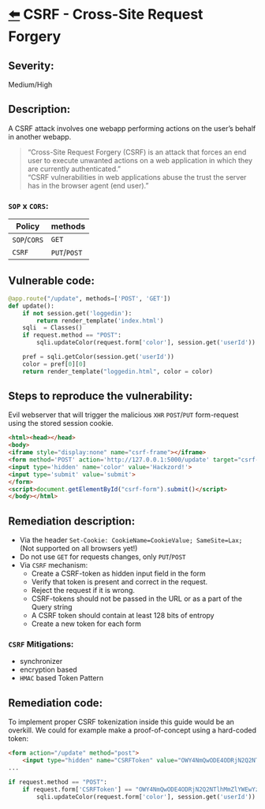 # [⬅️](./README.md) CSRF - Cross-Site Request Forgery

## Severity:
Medium/High
## Description:
A CSRF attack involves one webapp performing actions on the user’s behalf in another webapp.
>“Cross-Site Request Forgery (CSRF) is an attack that forces an end user to execute unwanted actions on a web application in which they are currently authenticated.”</br>
>“CSRF vulnerabilities in web applications abuse the trust the server has in the browser agent (end user).”
### `SOP` x `CORS`:
| Policy       | methods      |
| ------------ | ------------ |
| `SOP`/`CORS` | `GET`        |
| `CSRF`       | `PUT`/`POST` |
## Vulnerable code:
```python
@app.route("/update", methods=['POST', 'GET'])
def update():
    if not session.get('loggedin'):
        return render_template('index.html')
    sqli  = Classes()
    if request.method == "POST":
        sqli.updateColor(request.form['color'], session.get('userId'))

    pref = sqli.getColor(session.get('userId'))
    color = pref[0][0]
    return render_template("loggedin.html", color = color)
```
## Steps to reproduce the vulnerability:
Evil webserver that will trigger the malicious `XHR` `POST`/`PUT` form-request using the stored session cookie.
```html
<html><head></head>
<body>
<iframe style="display:none" name="csrf-frame"></iframe>
<form method='POST' action='http://127.0.0.1:5000/update' target="csrf-frame" id="csrf-form">
<input type='hidden' name='color' value='Hackzord!'>
<input type='submit' value='submit'>
</form>
<script>document.getElementById("csrf-form").submit()</script>
</body></html>
```
## Remediation description:
* Via the header `Set-Cookie: CookieName=CookieValue; SameSite=Lax;` (Not supported on all browsers yet!)
* Do not use `GET` for requests changes, only `PUT`/`POST`
* Via `CSRF` mechanism:
  * Create a CSRF-token as hidden input field in the form
  * Verify that token is present and correct in the request.
  * Reject the request if it is wrong.
  * CSRF-tokens should not be passed in the URL or as a part of the Query string
  * A CSRF token should contain at least 128 bits of entropy
  * Create a new token for each form
### `CSRF` Mitigations:
* synchronizer
* encryption based
* `HMAC` based Token Pattern
## Remediation code:
To implement proper CSRF tokenization inside this guide would be an overkill. We could for example make a proof-of-concept using a hard-coded token:
```html
<form action="/update" method="post">
    <input type="hidden" name="CSRFToken" value="OWY4NmQwODE4ODRjN2Q2NTlhMmZlYWEwYzU1YWQwMTVhM2JmNGYxYjJiMGI4MjJjZDE1ZDZMGYwMGEwOA==">
...
```
```python
if request.method == "POST":
    if request.form['CSRFToken'] == "OWY4NmQwODE4ODRjN2Q2NTlhMmZlYWEwYzU1YWQwMTVhM2JmNGYxYjJiMGI4MjJjZDE1ZDZMGYwMGEwOA==":
        sqli.updateColor(request.form['color'], session.get('userId'))
```